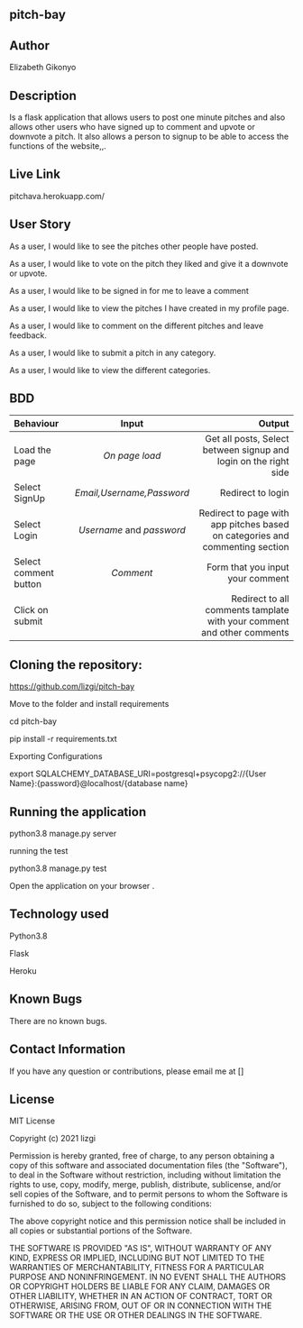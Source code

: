 ## pitch-bay

## Author
Elizabeth Gikonyo

## Description
Is a flask application that allows users to post one minute pitches and also allows other users who have signed up to comment and upvote or downvote a pitch. It also allows a person to signup to be able to access the functions of the website,,.

## Live Link
<a >pitchava.herokuapp.com/</a>


## User Story
As a user, I would like to see the pitches other people have posted.

As a user, I would like to vote on the pitch they liked and give it a downvote or upvote.

As a user, I would like to be signed in for me to leave a comment

As a user, I would like to view the pitches I have created in my profile page.

As a user, I would like to comment on the different pitches and leave feedback.

As a user, I would like to submit a pitch in any category.

As a user, I would like to view the different categories.

## BDD
| Behaviour | Input | Output |
| :---------------- | :---------------: | ------------------: |
| Load the page | *On page load* | Get all posts, Select between signup and login on the right side|
| Select SignUp| *Email,Username,Password* | Redirect to login|
| Select Login | *Username* and *password* | Redirect to page with app pitches based on categories and commenting section|
| Select comment button | *Comment* | Form that you input your comment|
| Click on submit |  | Redirect to all comments tamplate with your comment and other comments|

## Cloning the repository:

https://github.com/lizgi/pitch-bay

Move to the folder and install requirements

cd pitch-bay

pip install -r requirements.txt

Exporting Configurations

export SQLALCHEMY_DATABASE_URI=postgresql+psycopg2://{User Name}:{password}@localhost/{database name}

## Running the application

python3.8 manage.py server

running the test

python3.8 manage.py test

Open the application on your browser .

## Technology used

Python3.8

Flask

Heroku

## Known Bugs

There are no known bugs.

## Contact Information

If you have any question or contributions, please email me at []

## License
MIT License

Copyright (c) 2021 lizgi

Permission is hereby granted, free of charge, to any person obtaining a copy
of this software and associated documentation files (the "Software"), to deal
in the Software without restriction, including without limitation the rights
to use, copy, modify, merge, publish, distribute, sublicense, and/or sell
copies of the Software, and to permit persons to whom the Software is
furnished to do so, subject to the following conditions:

The above copyright notice and this permission notice shall be included in all
copies or substantial portions of the Software.

THE SOFTWARE IS PROVIDED "AS IS", WITHOUT WARRANTY OF ANY KIND, EXPRESS OR
IMPLIED, INCLUDING BUT NOT LIMITED TO THE WARRANTIES OF MERCHANTABILITY,
FITNESS FOR A PARTICULAR PURPOSE AND NONINFRINGEMENT. IN NO EVENT SHALL THE
AUTHORS OR COPYRIGHT HOLDERS BE LIABLE FOR ANY CLAIM, DAMAGES OR OTHER
LIABILITY, WHETHER IN AN ACTION OF CONTRACT, TORT OR OTHERWISE, ARISING FROM,
OUT OF OR IN CONNECTION WITH THE SOFTWARE OR THE USE OR OTHER DEALINGS IN THE
SOFTWARE.

